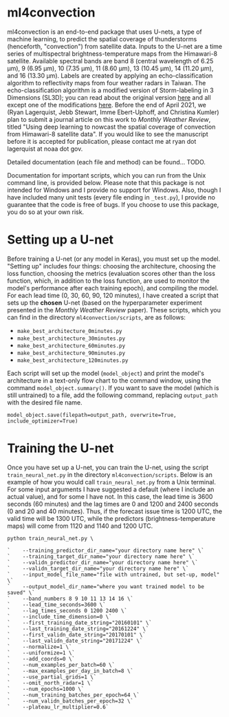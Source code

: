 # ml4convection

ml4convection is an end-to-end package that uses U-nets, a type of machine learning, to predict the spatial coverage of thunderstorms (henceforth, "convection") from satellite data.  Inputs to the U-net are a time series of multispectral brightness-temperature maps from the Himawari-8 satellite.  Available spectral bands are band 8 (central wavelength of 6.25 μm), 9 (6.95 μm), 10 (7.35 μm), 11 (8.60 μm), 13 (10.45 μm), 14 (11.20 μm), and 16 (13.30 μm).  Labels are created by applying an echo-classification algorithm to reflectivity maps from four weather radars in Taiwan.  The echo-classification algorithm is a modified version of Storm-labeling in 3 Dimensions (SL3D); you can read about the original version [here](https://doi.org/10.1175/MWR-D-16-0089.1) and all except one of the modifications [here](https://doi.org/10.1175/MWR-D-19-0372.1).  Before the end of April 2021, we (Ryan Lagerquist, Jebb Stewart, Imme Ebert-Uphoff, and Christina Kumler) plan to submit a journal article on this work to *Monthly Weather Review*, titled "Using deep learning to nowcast the spatial coverage of convection from Himawari-8 satellite data".  If you would like to see the manuscript before it is accepted for publication, please contact me at ryan dot lagerquist at noaa dot gov.

Detailed documentation (each file and method) can be found... TODO.

Documentation for important scripts, which you can run from the Unix command line, is provided below.  Please note that this package is not intended for Windows and I provide no support for Windows.  Also, though I have included many unit tests (every file ending in `_test.py`), I provide no guarantee that the code is free of bugs.  If you choose to use this package, you do so at your own risk.

# Setting up a U-net

Before training a U-net (or any model in Keras), you must set up the model.  "Setting up" includes four things: choosing the architecture, choosing the loss function, choosing the metrics (evaluation scores other than the loss function, which, in addition to the loss function, are used to monitor the model's performance after each training epoch), and compiling the model.  For each lead time (0, 30, 60, 90, 120 minutes), I have created a script that sets up the **chosen** U-net (based on the hyperparameter experiment presented in the *Monthly Weather Review* paper).  These scripts, which you can find in the directory `ml4convection/scripts`, are as follows:

 - `make_best_architecture_0minutes.py`
 - `make_best_architecture_30minutes.py`
 - `make_best_architecture_60minutes.py`
 - `make_best_architecture_90minutes.py`
 - `make_best_architecture_120minutes.py`

Each script will set up the model (`model_object`) and print the model's architecture in a text-only flow chart to the command window, using the command `model_object.summary()`.  If you want to save the model (which is still untrained) to a file, add the following command, replacing `output_path` with the desired file name.

`model_object.save(filepath=output_path, overwrite=True, include_optimizer=True)`

# Training the U-net

Once you have set up a U-net, you can train the U-net, using the script `train_neural_net.py` in the directory `ml4convection/scripts`.  Below is an example of how you would call `train_neural_net.py` from a Unix terminal.  For some input arguments I have suggested a default (where I include an actual value), and for some I have not.  In this case, the lead time is 3600 seconds (60 minutes) and the lag times are 0 and 1200 and 2400 seconds (0 and 20 and 40 minutes).  Thus, if the forecast issue time is 1200 UTC, the valid time will be 1300 UTC, while the predictors (brightness-temperature maps) will come from 1120 and 1140 and 1200 UTC.

`python train_neural_net.py \`


    `    --training_predictor_dir_name="your directory name here" \`
    `    --training_target_dir_name="your directory name here" \`
    `    --validn_predictor_dir_name="your directory name here" \`
    `    --validn_target_dir_name="your directory name here" \`
    `    --input_model_file_name="file with untrained, but set-up, model" \`
    `    --output_model_dir_name="where you want trained model to be saved" \`
    `    --band_numbers 8 9 10 11 13 14 16 \`
    `    --lead_time_seconds=3600 \`
    `    --lag_times_seconds 0 1200 2400 \`
    `    --include_time_dimension=0 \`
    `    --first_training_date_string="20160101" \`
    `    --last_training_date_string="20161224" \`
    `    --first_validn_date_string="20170101" \`
    `    --last_validn_date_string="20171224" \`
    `    --normalize=1 \`
    `    --uniformize=1 \`
    `    --add_coords=0 \`
    `    --num_examples_per_batch=60 \`
    `    --max_examples_per_day_in_batch=8 \`
    `    --use_partial_grids=1 \`
    `    --omit_north_radar=1 \`
    `    --num_epochs=1000 \`
    `    --num_training_batches_per_epoch=64 \`
    `    --num_validn_batches_per_epoch=32 \`
    `    --plateau_lr_multiplier=0.6`
